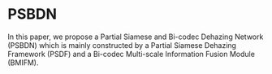 # PSBDN
In this paper, we propose a Partial Siamese and Bi-codec Dehazing Network (PSBDN) which is mainly constructed by a Partial Siamese Dehazing Framework (PSDF) and a Bi-codec Multi-scale Information Fusion Module (BMIFM). 
